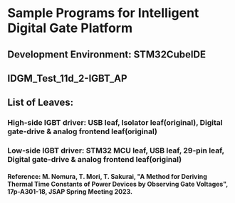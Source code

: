 # Sample Programs for Intelligent Digital Gate Platform
## Development Environment: STM32CubeIDE
## IDGM_Test_11d_2-IGBT_AP
## List of Leaves: 
### High-side IGBT driver: USB leaf, Isolator leaf(original), Digital gate-drive & analog frontend leaf(original)
### Low-side IGBT driver: STM32 MCU leaf, USB leaf, 29-pin leaf, Digital gate-drive & analog frontend leaf(original)
#### Reference: M. Nomura, T. Mori, T. Sakurai, "A Method for Deriving Thermal Time Constants of Power Devices by Observing Gate Voltages", 17p-A301-18, JSAP Spring Meeting 2023.
